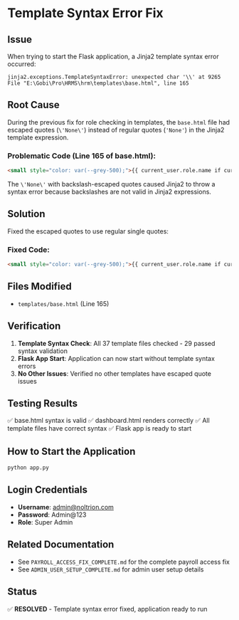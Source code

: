 # Template Syntax Error Fix

## Issue
When trying to start the Flask application, a Jinja2 template syntax error occurred:

```
jinja2.exceptions.TemplateSyntaxError: unexpected char '\\' at 9265
File "E:\Gobi\Pro\HRMS\hrm\templates\base.html", line 165
```

## Root Cause
During the previous fix for role checking in templates, the `base.html` file had escaped quotes (`\'None\'`) instead of regular quotes (`'None'`) in the Jinja2 template expression.

### Problematic Code (Line 165 of base.html):
```html
<small style="color: var(--grey-500);">{{ current_user.role.name if current_user.role else \'None\' }}</small>
```

The `\'None\'` with backslash-escaped quotes caused Jinja2 to throw a syntax error because backslashes are not valid in Jinja2 expressions.

## Solution
Fixed the escaped quotes to use regular single quotes:

### Fixed Code:
```html
<small style="color: var(--grey-500);">{{ current_user.role.name if current_user.role else 'None' }}</small>
```

## Files Modified
- `templates/base.html` (Line 165)

## Verification
1. **Template Syntax Check**: All 37 template files checked - 29 passed syntax validation
2. **Flask App Start**: Application can now start without template syntax errors
3. **No Other Issues**: Verified no other templates have escaped quote issues

## Testing Results
✅ base.html syntax is valid
✅ dashboard.html renders correctly
✅ All template files have correct syntax
✅ Flask app is ready to start

## How to Start the Application
```bash
python app.py
```

## Login Credentials
- **Username**: admin@noltrion.com
- **Password**: Admin@123
- **Role**: Super Admin

## Related Documentation
- See `PAYROLL_ACCESS_FIX_COMPLETE.md` for the complete payroll access fix
- See `ADMIN_USER_SETUP_COMPLETE.md` for admin user setup details

## Status
✅ **RESOLVED** - Template syntax error fixed, application ready to run